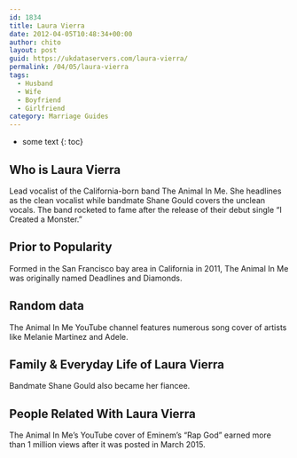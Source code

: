 ```yaml
---
id: 1834
title: Laura Vierra
date: 2012-04-05T10:48:34+00:00
author: chito
layout: post
guid: https://ukdataservers.com/laura-vierra/
permalink: /04/05/laura-vierra
tags:
  - Husband
  - Wife
  - Boyfriend
  - Girlfriend
category: Marriage Guides
---
```


* some text
{: toc}
          
          
## Who is  Laura Vierra
                  
                  
                  
Lead vocalist of the California-born band The Animal In Me. She headlines as the clean vocalist while bandmate Shane Gould covers the unclean vocals. The band rocketed to fame after the release of their debut single &#8220;I Created a Monster.&#8221;
                  
                
                
                
## Prior to Popularity 
                  
                  
                  
Formed in the San Francisco bay area in California in 2011, The Animal In Me was originally named Deadlines and Diamonds. 
                  
                
                
                
## Random data 
                  
                  
                  
The Animal In Me YouTube channel features numerous song cover of artists like Melanie Martinez and Adele.
                  
                
                
                
## Family & Everyday Life of Laura Vierra
                  
                  
                  
Bandmate Shane Gould also became her fiancee.
                  
                
                
                
## People Related With  Laura Vierra
                  
                  
                  
The Animal In Me&#8217;s YouTube cover of Eminem&#8217;s &#8220;Rap God&#8221; earned more than 1 million views after it was posted in March 2015.
                  
                
              
            
          
          
          
    
    
  
